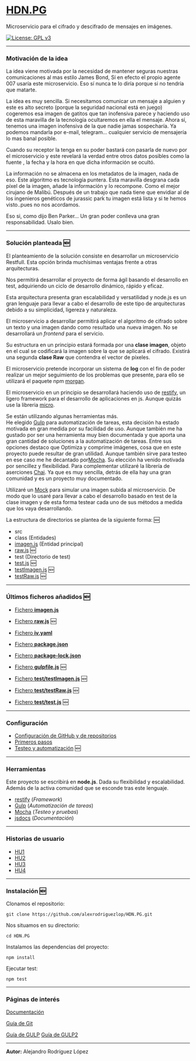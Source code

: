 # [HDN.PG](https://alexrodriguezlop.github.io/HDN.PG/)
Microservicio para el cifrado y descifrado de mensajes en imágenes.

[![License: GPL v3](https://img.shields.io/badge/License-GPLv3-blue.svg)](https://www.gnu.org/licenses/gpl-3.0) 

___
### Motivación de la idea

La idea viene motivada por la necesidad de mantener seguras nuestras comunicaciones al mas estilo James Bond, Sí en efecto el propio agente 007 usaría este microservicio. Eso sí nunca te lo diría porque si no tendría que matarte.

La idea es muy sencilla. Si necesitamos comunicar un mensaje a alguien y este es alto secreto (porque la seguridad nacional está en juego) cogeremos esa imagen de gatitos que tan inofensiva parece y haciendo uso de esta maravilla de la tecnología ocultaremos en ella el mensaje. 
Ahora sí, tenemos una imagen inofensiva de la que nadie jamas sospecharía. Ya podemos mandarla por e-mail, telegram... cualquier servicio de mensajería lo mas banal posible.

Cuando su receptor la tenga en su poder bastará con pasarla de nuevo por el microservicio y este revelará la verdad entre otros datos posibles como la fuente , la fecha y la hora en que dicha información se ocultó.

La información no se almacena en los metadatos de la imagen, nada de eso. Este algoritmo es tecnología puntera.
Esta maravilla desgrana cada píxel de la imagen, añade la información y lo recompone. Como el mejor cirujano de Malibú.
Después de un trabajo que nada tiene que envidiar al de los ingenieros genéticos de jurassic park tu imagen está lista y si te hemos visto..pues no nos acordamos. 

Eso si, como dijo Ben Parker… Un gran poder conlleva una gran responsabilidad. Usalo bien.
___
### Solución planteada :new:
El planteamiento de la solución consiste en desarrollar un microservicio Restfull.
Esta opción brinda muchísimas ventajas frente a otras arquitecturas. 

Nos permitirá desarrollar el proyecto de forma ágil basando el desarrollo en test, adquiriendo un ciclo de desarrollo dinámico, rápido y eficaz.

Esta arquitectura presenta gran escalabilidad y versatilidad y node.js es un gran lenguaje para llevar a cabo el desarrollo de este tipo de arquitecturas debido a su simplicidad, ligereza y naturaleza.

El microservicio a desarrollar permitirá aplicar el algoritmo de cifrado sobre un texto y una imagen dando como resultado una nueva imagen. 
No se desarrollará un *frontend* para el servicio.

Su estructura en un principio estará formada por una **clase imagen**, objeto en el cual se codificará la imagen sobre la que se aplicará el cifrado. 
Existirá una segunda **clase Raw** que contendra el vector de píxeles. 

El microservicio pretende incorporar un sistema de **log** con el fin de poder realizar un mejor seguimiento de los problemas que presente, para ello se utilizará el paquete npm [morgan](https://www.npmjs.com/package/morgan).

El microservicio en un principio se desarrollará haciendo uso de [restify](http://restify.com/), un ligero framework para el desarrollo de aplicaciones en js.
Aunque quizás use la libreria [micro](https://github.com/vercel/micro).

Se están utilizando algunas herramientas más.  
He elegido [Gulp](https://gulpjs.com/) para automatización de tareas, esta decisión ha estado motivada en gran medida por su facilidad de uso. Aunque también me ha gustado por ser una herramienta muy bien documentada y que aporta una gran cantidad de soluciones a la automatización de tareas. 
Entre sus opciones destaco que Optimiza y comprime imágenes, cosa que en este proyecto puede resultar de gran utilidad. Aunque también sirve para testeo en ese caso me he decantado por[Mocha](https://mochajs.org/). Su elección ha venido motivada por sencillez y flexibilidad.
Para complementar utilizaré la librería de aserciones [Chai](https://www.chaijs.com/). Ya que es muy sencilla, detrás de ella hay una gran comunidad y es un proyecto muy documentado.

Utilizaré un [Mock](https://es.wikipedia.org/wiki/Objeto_simulado) para simular una imagen subida al microservicio.
De modo que lo usaré para llevar a cabo el desarrollo basado en test de la clase imagen y de esta forma testear cada uno de sus métodos a medida que los vaya desarrollando.



La estructura de directorios se plantea de la siguiente forma: :new:
- src
 - class (Entidades) 
  - [imagen.js](https://github.com/alexrodriguezlop/HDN.PG/blob/master/src/class/imagen.js) (Entidad principal)
  - [raw.js](https://github.com/alexrodriguezlop/HDN.PG/blob/master/src/class/raw.js) :new: 
 - test (Directorio de test)
  - [test.js](https://github.com/alexrodriguezlop/HDN.PG/blob/master/test/test.js) :new: 
  - [testImagen.js](https://github.com/alexrodriguezlop/HDN.PG/blob/master/test/testImagen.js) :new: 
  - [testRaw.js](https://github.com/alexrodriguezlop/HDN.PG/blob/master/test/testRaw.js) :new: 

___
### Últimos ficheros añadidos :new:

- [Fichero **imagen.js**](https://github.com/alexrodriguezlop/HDN.PG/blob/master/src/class/imagen.js)

- [Fichero **raw.js**](https://github.com/alexrodriguezlop/HDN.PG/blob/master/src/class/raw.js) :new:

- [Fichero **iv.yaml**](https://github.com/alexrodriguezlop/HDN.PG/blob/master/iv.yaml)

- [Fichero **package.json**](https://github.com/alexrodriguezlop/HDN.PG/blob/master/package.json)

- [Fichero **package-lock.json**](https://github.com/alexrodriguezlop/HDN.PG/blob/master/package-lock.json) 

- [Fichero **gulpfile.js**](https://github.com/alexrodriguezlop/HDN.PG/blob/master/gulpfile.js) :new:

- [Fichero **test/testImagen.js**](https://github.com/alexrodriguezlop/HDN.PG/blob/master/test/testImagen.js) :new:

- [Fichero **test/testRaw.js**](https://github.com/alexrodriguezlop/HDN.PG/blob/master/test/testRaw.js) :new:
- [Fichero **test/test.js**](https://github.com/alexrodriguezlop/HDN.PG/blob/master/test/test.js) :new:

___
### Configuración 

- [Configuración de GitHub y de repositorios](https://github.com/alexrodriguezlop/HDN.PG/tree/master/docs/configuraci%C3%B3n%20del%20repositorio)
- [Primeros pasos](https://github.com/alexrodriguezlop/HDN.PG/tree/master/docs/Primeros%20pasos)
- [Testeo y automatización](https://github.com/alexrodriguezlop/HDN.PG/tree/master/docs/Testeo%20y%20automatizaci%C3%B3n) :new:

___
### Herramientas

Este proyecto se escribirá en **node.js**.
Dada su flexibilidad y escalabilidad. Además de la activa comunidad que se esconde tras este lenguaje.

- [restify](http://restify.com/)	(*Framework*)
- [Gulp](https://gulpjs.com/)	(*Automatización de tareas*)
- [Mocha](https://mochajs.org/)		(*Testeo y pruebas*)
- [jsdocs](https://jsdoc.app/)     (*Documentación*)
  
___
### Historias de usuario

- [HU1](https://github.com/alexrodriguezlop/HDN.PG/blob/master/HU/HU1.md)
- [HU2](https://github.com/alexrodriguezlop/HDN.PG/blob/master/HU/HU2.md)
- [HU3](https://github.com/alexrodriguezlop/HDN.PG/blob/master/HU/HU3.md)
- [HU4](https://github.com/alexrodriguezlop/HDN.PG/blob/master/HU/HU4.md)

___
### Instalación :new:

Clonamos el repositorio:

`git clone https://github.com/alexrodriguezlop/HDN.PG.git`

Nos situamos en su directorio:

`cd HDN.PG`

Instalamos las dependencias del proyecto:

`npm install` 

Ejecutar test:

`npm test`

___
### Páginas de interés

[Documentación](https://alexrodriguezlop.github.io/HDN.PG/)

[Guía de Git](https://github.com/alexrodriguezlop/HDN.PG/blob/master/docs/Mini%20guias/Git.md)

[Guía de GULP](https://frontendlabs.io/1669--gulp-js-en-espanol-tutorial-basico-primeros-pasos-y-ejemplos)
[Guía de GULP2](https://www.adictosaltrabajo.com/2016/04/27/primeros-pasos-con-gulp/)


___

**Autor:** Alejandro Rodríguez López

